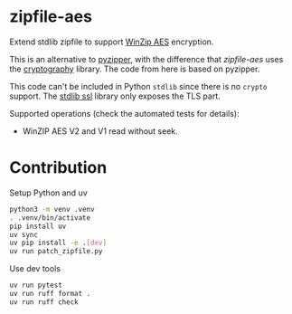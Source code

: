 # zipfile-aes

Extend stdlib zipfile to support [WinZip AES](https://www.winzip.com/en/support/aes-encryption/) encryption.

This is an alternative to [pyzipper](https://github.com/danifus/pyzipper),
with the difference that *zipfile-aes* uses the [cryptography](https://github.com/pyca/cryptography/) library.
The code from here is based on pyzipper.

This code can't be included in Python `stdlib` since there is no `crypto` support.
The [stdlib ssl](https://docs.python.org/3/library/ssl.html) library only exposes the TLS part.

Supported operations (check the automated tests for details):
 * WinZIP AES V2 and V1 read without seek.


# Contribution

Setup Python and uv

```sh
python3 -m venv .venv
. .venv/bin/activate
pip install uv
uv sync
uv pip install -e .[dev]
uv run patch_zipfile.py
```

Use dev tools

```sh
uv run pytest
uv run ruff format .
uv run ruff check
```
